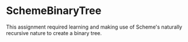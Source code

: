 # SchemeBinaryTree
This assignment required learning and making use of Scheme's naturally recursive nature to create a binary tree.
